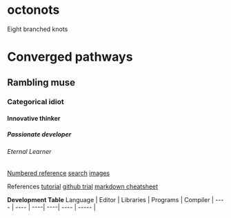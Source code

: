# octonots
Eight branched knots

# Converged pathways
## Rambling muse
### Categorical idiot
#### Innovative thinker
##### Passionate developer
###### Eternal Learner

[Numbered reference][1]
[search](http://www.google.com)
[images][imgs]

References
[tutorial][1]
[github trial][2]
[markdown cheatsheet][3]

[imgs]: http://www.instagram.com
[1]: http://www.github.com
[2]: http:/www.github.com "GITHUB"
[3]: http://www.yahoo.com 

**Development Table**
Language | Editor | Libraries | Programs | Compiler |
---- | ---- | ----| ----| ---- | ----- |
